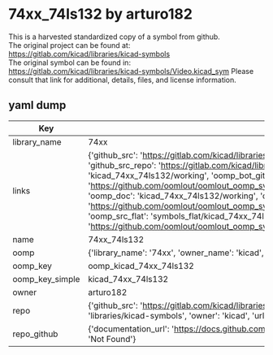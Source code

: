 # 74xx_74ls132 by arturo182  
This is a harvested standardized copy of a symbol from github.  
The original project can be found at:  
https://gitlab.com/kicad/libraries/kicad-symbols  
The original symbol can be found in:
https://gitlab.com/kicad/libraries/kicad-symbols/Video.kicad_sym
Please consult that link for additional, details, files, and license information.  
## yaml dump  
| Key | Value |  
| --- | --- |  
| library_name | 74xx |  
| links | {'github_src': 'https://gitlab.com/kicad/libraries/kicad-symbols/Video.kicad_sym', 'github_src_repo': 'https://gitlab.com/kicad/libraries/kicad-symbols', 'oomp_bot': 'kicad_74xx_74ls132/working', 'oomp_bot_github': 'https://github.com/oomlout/oomlout_oomp_symbol_bot/tree/main/kicad_74xx_74ls132/working', 'oomp_doc': 'kicad_74xx_74ls132/working', 'oomp_doc_github': 'https://github.com/oomlout/oomlout_oomp_symbol_doc/tree/main/kicad_74xx_74ls132/working', 'oomp_src_flat': 'symbols_flat/kicad_74xx_74ls132/working', 'oomp_src_flat_github': 'https://github.com/oomlout/oomlout_oomp_symbol_src/tree/main/kicad_74xx_74ls132/working'} |  
| name | 74xx_74ls132 |  
| oomp | {'library_name': '74xx', 'owner_name': 'kicad', 'symbol_name': '74xx_74ls132'} |  
| oomp_key | oomp_kicad_74xx_74ls132 |  
| oomp_key_simple | kicad_74xx_74ls132 |  
| owner | arturo182 |  
| repo | {'github_src': 'https://gitlab.com/kicad/libraries/kicad-symbols/Video.kicad_sym', 'name': 'libraries/kicad-symbols', 'owner': 'kicad', 'url': 'https://gitlab.com/kicad/libraries/kicad-symbols'} |  
| repo_github | {'documentation_url': 'https://docs.github.com/rest/repos/repos#get-a-repository', 'message': 'Not Found'} |  

